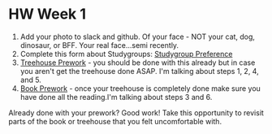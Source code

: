 # HW Week 1

1. Add your photo to slack and github.   Of your face - NOT your cat, dog, dinosaur, or BFF.  Your real face...semi recently.
2. Complete this form about Studygroups: [Studygroup Preference](https://goo.gl/forms/NrOM5scsjipUE6CG3)
3. [Treehouse Prework](https://github.com/nss-nightclass-projects/prework) - you should be done with this already but in case you aren't get the treehouse done ASAP.  I'm talking about steps 1, 2, 4, and 5.
4. [Book Prework](https://github.com/nss-nightclass-projects/prework) - once your treehouse is completely done make sure you have done all the reading.I'm talking about steps 3 and 6.

Already done with your prework? Good work!  Take this opportunity to revisit parts of the book or treehouse that you felt uncomfortable with.  

